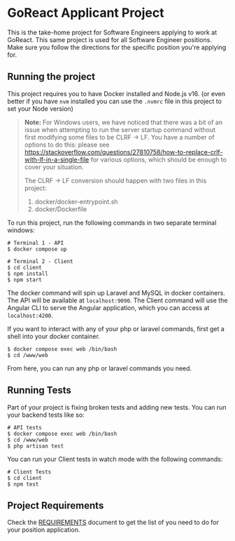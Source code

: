 # GoReact Applicant Project

This is the take-home project for Software Engineers applying to work at GoReact. This same project is used for all Software Engineer positions. Make sure you follow the directions for the specific position you're applying for.

## Running the project

This project requires you to have Docker installed and Node.js v16. (or even better if you have `nvm` installed you can use the `.nvmrc` file in this project to set your Node version)

>**Note:** For Windows users, we have noticed that there was a bit of an issue when attempting to run the server startup command without first modifying some files to be CLRF -> LF. You have a number of options to do this: please see https://stackoverflow.com/questions/27810758/how-to-replace-crlf-with-lf-in-a-single-file for various options, which should be enough to cover your situation.
>
>The CLRF -> LF conversion should happen with two files in this project:
>1. docker/docker-entrypoint.sh
>2. docker/Dockerfile

To run this project, run the following commands in two separate terminal windows:

```shell
# Terminal 1 - API
$ docker compose up

# Terminal 2 - Client
$ cd client
$ npm install
$ npm start
```

The docker command will spin up Laravel and MySQL in docker containers. The API will be available at `localhost:9090`. The Client command will use the Angular CLI to serve the Angular application, which you can access at `localhost:4200`.

If you want to interact with any of your php or laravel commands, first get a shell into your docker container.

```shell
$ docker compose exec web /bin/bash
$ cd /www/web
```

From here, you can run any php or laravel commands you need.

## Running Tests

Part of your project is fixing broken tests and adding new tests. You can run your backend tests like so:

```shell
# API tests
$ docker compose exec web /bin/bash
$ cd /www/web
$ php artisan test
```

You can run your Client tests in watch mode with the following commands:

```shell
# Client Tests
$ cd client
$ npm test
```

## Project Requirements

Check the [REQUIREMENTS](./REQUIREMENTS.md) document to get the list of you need to do for your position application.
